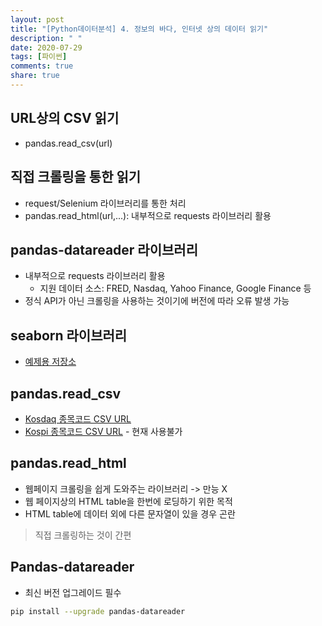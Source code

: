 ```yaml
---
layout: post
title: "[Python데이터분석] 4. 정보의 바다, 인터넷 상의 데이터 읽기"
description: " "
date: 2020-07-29
tags: [파이썬]
comments: true
share: true
---
```



## URL상의 CSV 읽기

- pandas.read_csv(url)

## 직접 크롤링을 통한 읽기

- request/Selenium 라이브러리를 통한 처리
- pandas.read_html(url,...): 내부적으로 requests 라이브러리 활용

## pandas-datareader 라이브러리

- 내부적으로 requests 라이브러리 활용
  - 지원 데이터 소스: FRED, Nasdaq, Yahoo Finance, Google Finance 등
- 정식 API가 아닌 크롤링을 사용하는 것이기에 버전에 따라 오류 발생 가능

## seaborn 라이브러리

- [예제용 저장소]

## pandas.read_csv

- [Kosdaq 종목코드 CSV URL]
- [Kospi 종목코드 CSV URL] - 현재 사용불가

## pandas.read_html

- 웹페이지 크롤링을 쉽게 도와주는 라이브러리 -> 만능 X
- 웹 페이지상의 HTML table을 한번에 로딩하기 위한 목적
- HTML table에 데이터 외에 다른 문자열이 있을 경우 곤란

> 직접 크롤링하는 것이 간편

## Pandas-datareader

- 최신 버전 업그레이드 필수

```bash
pip install --upgrade pandas-datareader
```

[예제용 저장소]: https://github.com/mwaskom/seaborn-data
[Kosdaq 종목코드 CSV URL]: https://gist.githubusercontent.com/allieus/5ce98166166d06ee9060e6a261e812dc/raw
[Kospi 종목코드 CSV URL]: https://goo.gl/aUHznc
